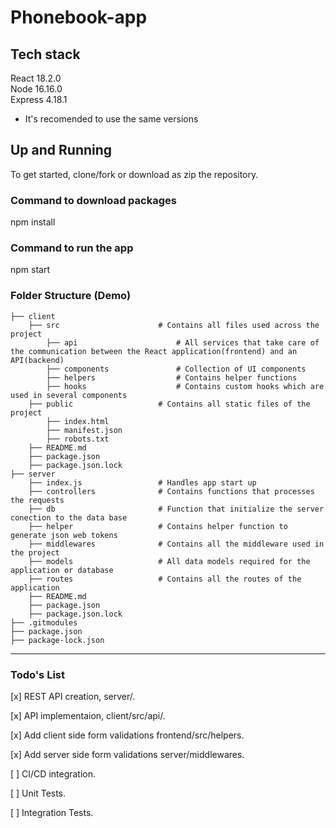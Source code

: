 # Phonebook-app

## Tech stack

React 18.2.0</br>
Node 16.16.0</br>
Express 4.18.1

* It's recomended to use the same versions

## Up and Running

To get started, clone/fork or download as zip the repository.

### Command to download packages

  npm install

### Command to run the app

  npm start

### Folder Structure (Demo)

    ├── client                         
        ├── src                      # Contains all files used across the project  
            ├── api                      # All services that take care of the communication between the React application(frontend) and an API(backend)
            ├── components               # Collection of UI components
            ├── helpers                  # Contains helper functions
            ├── hooks                    # Contains custom hooks which are used in several components         
        ├── public                   # Contains all static files of the project
            ├── index.html               
            ├── manifest.json            
            ├── robots.txt               
        ├── README.md   
        ├── package.json
        ├── package.json.lock
    ├── server
        ├── index.js                 # Handles app start up 
        ├── controllers              # Contains functions that processes the requests
        ├── db                       # Function that initialize the server conection to the data base 
        ├── helper                   # Contains helper function to generate json web tokens
        ├── middlewares              # Contains all the middleware used in the project
        ├── models                   # All data models required for the application or database
        ├── routes                   # Contains all the routes of the application
        ├── README.md   
        ├── package.json
        ├── package.json.lock
    ├── .gitmodules                
    ├── package.json                
    ├── package-lock.json 
------

### Todo's List

[x] REST API creation, server/.

[x] API implementaion, client/src/api/.

[x] Add client side form validations frontend/src/helpers.

[x] Add server side form validations server/middlewares.

[ ] CI/CD integration.

[ ] Unit Tests.

[ ] Integration Tests.
